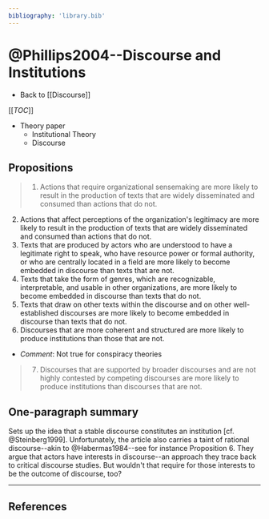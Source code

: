 ```yaml
---
bibliography: 'library.bib'
---
```


# @Phillips2004--Discourse and Institutions

* Back to [[Discourse]]

[[_TOC_]]


* Theory paper
    * Institutional Theory
    * Discourse

## Propositions

> 1. Actions that require organizational sensemaking are more likely to result in the production of texts that are widely disseminated and consumed than actions that do not.
2. Actions that affect perceptions of the organization's legitimacy are more likely to result in the production of texts that are widely disseminated and consumed than actions that do not.
3. Texts that are produced by actors who are understood to have a legitimate right to speak, who have resource power or formal authority, or who are centrally located in a field are more likely to become embedded in discourse than texts that are not.
4. Texts that take the form of genres, which are recognizable, interpretable, and usable in other organizations, are more likely to become embedded in discourse than texts that do not.
5. Texts that draw on other texts within the discourse and on other well-established discourses are more likely to become embedded in discourse than texts that do not.
6. Discourses that are more coherent and structured are more likely to produce institutions than those that are not.
    
* _Comment_: Not true for conspiracy theories

> 7. Discourses that are supported by broader discourses and are not highly contested by competing discourses are more likely to produce institutions than discourses that are not.

## One-paragraph summary

Sets up the idea that a stable discourse constitutes an institution [cf. @Steinberg1999]. Unfortunately, the article also carries a taint of rational discourse--akin to @Habermas1984--see for instance Proposition 6. They argue that actors have interests in discourse--an approach they trace back to critical discourse studies. But wouldn't that require for those interests to be the outcome of discourse, too?

---

## References